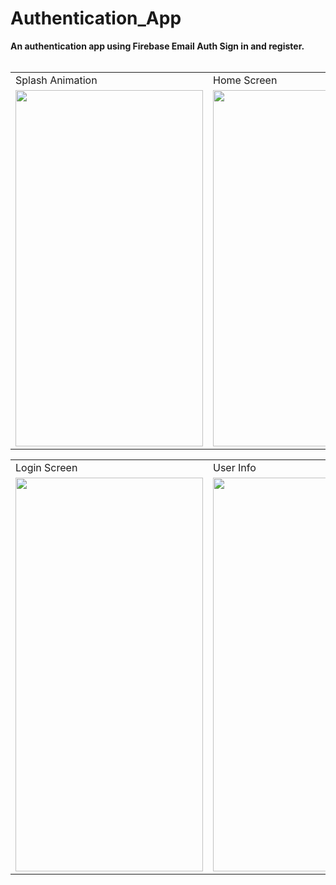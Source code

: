 # Authentication_App
**An authentication app using Firebase Email Auth Sign in and register.**       
<br/>

<table>
  <tr>
    <td>Splash Animation</td>
     <td>Home Screen</td>
  </tr>
  <tr>
    <td><img src="https://user-images.githubusercontent.com/72988817/127730511-78ae3879-2678-4785-a333-2a7f55410214.jpg" width=300 height=570></td>
    <td><img src="https://user-images.githubusercontent.com/72988817/127731213-42318192-2dac-44dc-a2c9-06dad38f0342.jpg" width=300 height=570></td>
  </tr>
 </table>
 
 <table>
  <tr>
    <td>Login Screen</td>
     <td>User Info</td>
  </tr>
  <tr>
    <td><img src="https://user-images.githubusercontent.com/72988817/127731193-66f07f5a-db64-4daf-87f5-020df8034930.jpg" width=300 height=630></td>
    <td><img src="https://user-images.githubusercontent.com/72988817/127730482-80ced261-98f4-4908-a56e-cc196533401a.jpg" width=300 height=630></td>
  </tr>
 </table>
